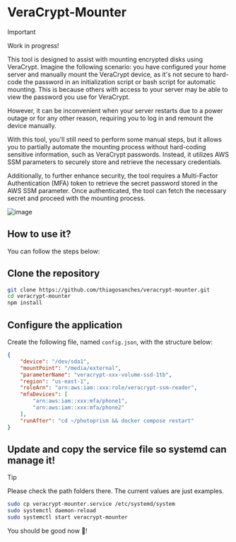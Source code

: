 # VeraCrypt-Mounter

> [!IMPORTANT]
> Work in progress!

This tool is designed to assist with mounting encrypted disks using VeraCrypt. Imagine the following scenario: you have configured your home server and manually mount the VeraCrypt device, as it's not secure to hard-code the password in an initialization script or bash script for automatic mounting. This is because others with access to your server may be able to view the password you use for VeraCrypt. 

However, it can be inconvenient when your server restarts due to a power outage or for any other reason, requiring you to log in and remount the device manually.

With this tool, you'll still need to perform some manual steps, but it allows you to partially automate the mounting process without hard-coding sensitive information, such as VeraCrypt passwords. Instead, it utilizes AWS SSM parameters to securely store and retrieve the necessary credentials.

Additionally, to further enhance security, the tool requires a Multi-Factor Authentication (MFA) token to retrieve the secret password stored in the AWS SSM parameter. Once authenticated, the tool can fetch the necessary secret and proceed with the mounting process.

![image](https://github.com/user-attachments/assets/dc767590-79e9-411c-9818-777d758e47cc)

## How to use it?

You can follow the steps below:

## Clone the repository

```bash
git clone https://github.com/thiagosanches/veracrypt-mounter.git
cd veracrypt-mounter
npm install
```

## Configure the application

Create the following file, named `config.json`, with the structure below:

```json
{
    "device": "/dev/sda1",
    "mountPoint": "/media/external",
    "parameterName": "veracrypt-xxx-volume-ssd-1tb",
    "region": "us-east-1",
    "roleArn": "arn:aws:iam::xxx:role/veracrypt-ssm-reader",
    "mfaDevices": [
        "arn:aws:iam::xxx:mfa/phone1",
        "arn:aws:iam::xxx:mfa/phone2"
    ],
    "runAfter": "cd ~/photoprism && docker compose restart"
}
```
## Update and copy the service file so systemd can manage it!

> [!TIP]
> Please check the path folders there.
> The current values are just examples.

```bash
sudo cp veracrypt-mounter.service /etc/systemd/system
sudo systemctl daemon-reload
sudo systemctl start veracrypt-mounter
```
You should be good now 🥳! 
